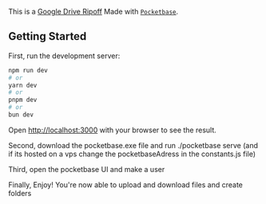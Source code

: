 This is a [Google Drive Ripoff](https://www.google.com/drive/) Made with [`Pocketbase`](https://pocketbase.io/).

## Getting Started

First, run the development server:

```bash
npm run dev
# or
yarn dev
# or
pnpm dev
# or
bun dev
```

Open [http://localhost:3000](http://localhost:3000) with your browser to see the result.

Second, download the pocketbase.exe file and run ./pocketbase serve (and if its hosted on a vps change the pocketbaseAdress in the constants.js file)

Third, open the pocketbase UI and make a user

Finally, Enjoy! You're now able to upload and download files and create folders
